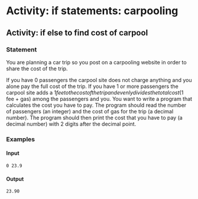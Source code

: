
# Activity: if statements: carpooling
## Activity: if else to find cost of carpool
### Statement 
You are planning a car trip so you post on a carpooling website in order to share the cost of the trip.

If you have 0 passengers the carpool site does not charge anything and you alone pay the full cost of the trip. If you have 1 or more passengers the carpool site adds a $1 fee to the cost of the trip and evenly divides the total cost ($1 fee + gas) among the passengers and you. You want to write a program that calculates the cost you have to pay. The program should read the number of passengers (an integer) and the cost of gas for the trip (a decimal number). The program should then print the cost that you have to pay (a decimal number) with 2 digits after the decimal point.
### Examples
#### Input
    0 23.9
#### Output
    23.90
